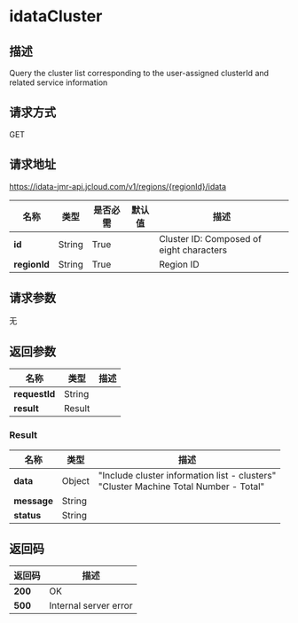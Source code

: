 # idataCluster


## 描述
Query the cluster list corresponding to the user-assigned clusterId and related service information

## 请求方式
GET

## 请求地址
https://idata-jmr-api.jcloud.com/v1/regions/{regionId}/idata

|名称|类型|是否必需|默认值|描述|
|---|---|---|---|---|
|**id**|String|True| |Cluster ID: Composed of eight characters|
|**regionId**|String|True| |Region ID|

## 请求参数
无


## 返回参数
|名称|类型|描述|
|---|---|---|
|**requestId**|String| |
|**result**|Result| |

### Result
|名称|类型|描述|
|---|---|---|
|**data**|Object|"Include cluster information list - clusters"<br>"Cluster Machine Total Number - Total"<br>|
|**message**|String| |
|**status**|String| |

## 返回码
|返回码|描述|
|---|---|
|**200**|OK|
|**500**|Internal server error|
